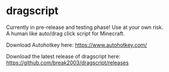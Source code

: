 # dragscript
Currently in pre-release and testing phase! Use at your own risk.  
A human like auto/drag click script for Minecraft.  

Download Autohotkey here: https://www.autohotkey.com/  

Download the latest release of dragscript here: https://github.com/break2003/dragscript/releases  
